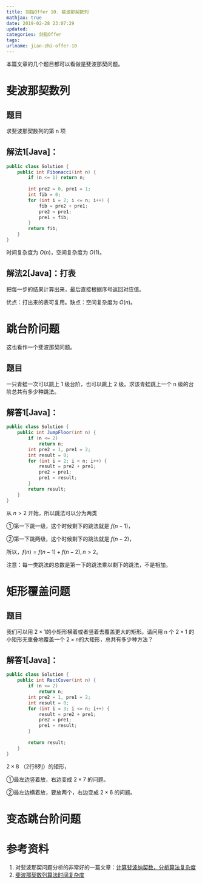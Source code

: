 ```yaml
---
title: 剑指Offer 10. 斐波那契数列
mathjax: true
date: 2019-02-28 23:07:29
updated:
categories: 剑指Offer
tags:
urlname: jian-zhi-offer-10
---
```


本篇文章的几个题目都可以看做是斐波那契问题。

# 斐波那契数列

## 题目

求斐波那契数列的第 n 项

<!-- more -->

## 解法1[Java]：

```java
public class Solution {
    public int Fibonacci(int n) {
        if (n <= 1) return n;
        
        int pre2 = 0, pre1 = 1;
        int fib = 0;
        for (int i = 2; i <= n; i++) {
            fib = pre2 + pre1;
            pre2 = pre1;
            pre1 = fib;
        }
        return fib;
    }
}
```

时间复杂度为 $O(n)​$，空间复杂度为 $O(1)​$。



## 解法2[Java]：打表

把每一步的结果计算出来，最后直接根据序号返回对应值。

优点：打出来的表可复用。缺点：空间复杂度为 $O(n)$。



# 跳台阶问题

这也看作一个斐波那契问题。

## 题目

一只青蛙一次可以跳上 1 级台阶，也可以跳上 2 级。求该青蛙跳上一个 n 级的台阶总共有多少种跳法。

## 解答1[Java]：

```java
public class Solution {
    public int JumpFloor(int n) {
        if (n <= 2)
            return n;
        int pre2 = 1, pre1 = 2;
        int result = 0;
        for (int i = 2; i < n; i++) {
            result = pre2 + pre1;
            pre2 = pre1;
            pre1 = result;
        }
        return result;
    }
}
```

从 $n>2$ 开始，所以跳法可以分为两类

①第一下跳一级，这个时候剩下的跳法就是 $f(n-1)​$，

②第一下跳两级，这个时候剩下的跳法就是 $f(n-2)​$，

所以，$f(n)=f(n-1)+f(n-2),n>2​$。

注意：每一类跳法的总数是第一下的跳法乘以剩下的跳法，不是相加。

# 矩形覆盖问题

## 题目

我们可以用 $2 \times 1​$ 的小矩形横着或者竖着去覆盖更大的矩形。请问用 n 个 $2 \times 1​$ 的小矩形无重叠地覆盖一个 $2 \times n​$ 的大矩形，总共有多少种方法？

## 解答1[Java]：

```java
public class Solution {
    public int RectCover(int n) {
        if (n <= 2)
            return n;
        int pre2 = 1, pre1 = 2;
        int result = 0;
        for (int i = 3; i <= n; i++) {
            result = pre2 + pre1;
            pre2 = pre1;
            pre1 = result;
        }
        
        return result;
    }
}
```

$2 \times 8$ （2行8列）的矩形，

①最左边竖着放，右边变成 $2 \times 7$ 的问题。

②最左边横着放，要放两个，右边变成 $2 \times 6$ 的问题。



# 变态跳台阶问题



# 参考资料

1. 对斐波那契问题分析的非常好的一篇文章：[计算斐波纳契数，分析算法复杂度](http://www.gocalf.com/blog/calc-fibonacci.html)
2. [斐波那契数列算法时间复杂度](http://www.atomsec.org/%E7%BC%96%E7%A8%8B/%E6%96%90%E6%B3%A2%E9%82%A3%E5%A5%91%E6%95%B0%E5%88%97%E7%AE%97%E6%B3%95%E6%97%B6%E9%97%B4%E5%A4%8D%E6%9D%82%E5%BA%A6/)